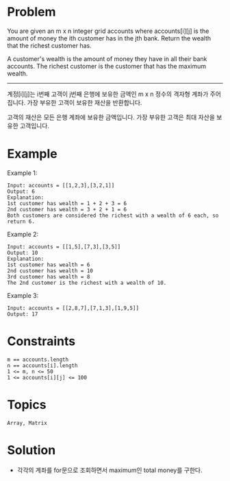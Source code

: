 # Problem
You are given an m x n integer grid accounts where accounts[i][j] is the amount of money the i​​​​​​​​​​​th​​​​ customer has in the j​​​​​​​​​​​th​​​​ bank. Return the wealth that the richest customer has.

A customer's wealth is the amount of money they have in all their bank accounts. The richest customer is the customer that has the maximum wealth.
 
---

계정[i][j]는 i번째 고객이 j번째 은행에 보유한 금액인 m x n 정수의 격자형 계좌가 주어집니다. 가장 부유한 고객이 보유한 재산을 반환합니다.

고객의 재산은 모든 은행 계좌에 보유한 금액입니다. 가장 부유한 고객은 최대 자산을 보유한 고객입니다.


# Example
Example 1:

	Input: accounts = [[1,2,3],[3,2,1]]
	Output: 6
	Explanation:
	1st customer has wealth = 1 + 2 + 3 = 6
	2nd customer has wealth = 3 + 2 + 1 = 6
	Both customers are considered the richest with a wealth of 6 each, so return 6.
Example 2:

	Input: accounts = [[1,5],[7,3],[3,5]]
	Output: 10
	Explanation: 
	1st customer has wealth = 6
	2nd customer has wealth = 10 
	3rd customer has wealth = 8
	The 2nd customer is the richest with a wealth of 10.
Example 3:

	Input: accounts = [[2,8,7],[7,1,3],[1,9,5]]
	Output: 17
 

# Constraints

	m == accounts.length
	n == accounts[i].length
	1 <= m, n <= 50
	1 <= accounts[i][j] <= 100

# Topics
	Array, Matrix

# Solution
- 각각의 계좌를 for문으로 조회하면서 maximum인 total money를 구한다.
